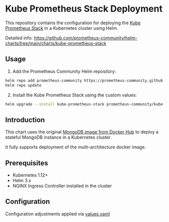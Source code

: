 # Kube Prometheus Stack Deployment

This repository contains the configuration for deploying the [Kube Prometheus Stack](prometheus-community/kube-prometheus-stack) in a Kubernetes cluster using Helm.

Detailed info: https://github.com/prometheus-community/helm-charts/tree/main/charts/kube-prometheus-stack

## Usage

1. Add the Prometheus Community Helm repository:

```bash
helm repo add prometheus-community https://prometheus-community.github.io/helm-charts
helm repo update
```

2. Install the Kube Prometheus Stack using the custom values:

```bash
helm upgrade --install kube-prometheus-stack prometheus-community/kube-prometheus-stack -f ./values.yaml -n monitoring --create-namespace
```

## Introduction

This chart uses the original [MongoDB image from Docker Hub](https://hub.docker.com/_/mongo/) to deploy a stateful MongoDB instance in a Kubernetes cluster.

It fully supports deployment of the multi-architecture docker image.

## Prerequisites

- Kubernetes 1.12+
- Helm 3.x
- NGINX Ingress Controller installed in the cluster

## Configuration

Configuration adjustments applied via [values.yaml](./values.yaml)
